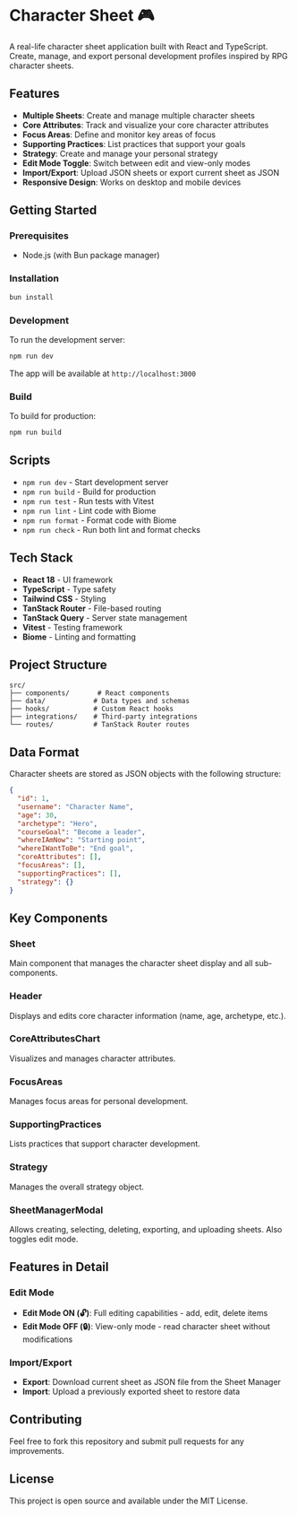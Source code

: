 # Character Sheet 🎮

A real-life character sheet application built with React and TypeScript. Create, manage, and export personal development profiles inspired by RPG character sheets.

## Features

- **Multiple Sheets**: Create and manage multiple character sheets
- **Core Attributes**: Track and visualize your core character attributes
- **Focus Areas**: Define and monitor key areas of focus
- **Supporting Practices**: List practices that support your goals
- **Strategy**: Create and manage your personal strategy
- **Edit Mode Toggle**: Switch between edit and view-only modes
- **Import/Export**: Upload JSON sheets or export current sheet as JSON
- **Responsive Design**: Works on desktop and mobile devices

## Getting Started

### Prerequisites

- Node.js (with Bun package manager)

### Installation

```bash
bun install
```

### Development

To run the development server:

```bash
npm run dev
```

The app will be available at `http://localhost:3000`

### Build

To build for production:

```bash
npm run build
```

## Scripts

- `npm run dev` - Start development server
- `npm run build` - Build for production
- `npm run test` - Run tests with Vitest
- `npm run lint` - Lint code with Biome
- `npm run format` - Format code with Biome
- `npm run check` - Run both lint and format checks

## Tech Stack

- **React 18** - UI framework
- **TypeScript** - Type safety
- **Tailwind CSS** - Styling
- **TanStack Router** - File-based routing
- **TanStack Query** - Server state management
- **Vitest** - Testing framework
- **Biome** - Linting and formatting

## Project Structure

```
src/
├── components/       # React components
├── data/            # Data types and schemas
├── hooks/           # Custom React hooks
├── integrations/    # Third-party integrations
└── routes/          # TanStack Router routes
```

## Data Format

Character sheets are stored as JSON objects with the following structure:

```json
{
  "id": 1,
  "username": "Character Name",
  "age": 30,
  "archetype": "Hero",
  "courseGoal": "Become a leader",
  "whereIAmNow": "Starting point",
  "whereIWantToBe": "End goal",
  "coreAttributes": [],
  "focusAreas": [],
  "supportingPractices": [],
  "strategy": {}
}
```

## Key Components

### Sheet

Main component that manages the character sheet display and all sub-components.

### Header

Displays and edits core character information (name, age, archetype, etc.).

### CoreAttributesChart

Visualizes and manages character attributes.

### FocusAreas

Manages focus areas for personal development.

### SupportingPractices

Lists practices that support character development.

### Strategy

Manages the overall strategy object.

### SheetManagerModal

Allows creating, selecting, deleting, exporting, and uploading sheets. Also toggles edit mode.

## Features in Detail

### Edit Mode

- **Edit Mode ON (🔓)**: Full editing capabilities - add, edit, delete items
- **Edit Mode OFF (🔒)**: View-only mode - read character sheet without modifications

### Import/Export

- **Export**: Download current sheet as JSON file from the Sheet Manager
- **Import**: Upload a previously exported sheet to restore data

## Contributing

Feel free to fork this repository and submit pull requests for any improvements.

## License

This project is open source and available under the MIT License.
